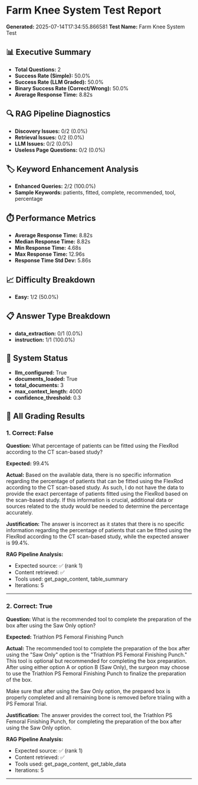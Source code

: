 # Farm Knee System Test Report

**Generated:** 2025-07-14T17:34:55.866581
**Test Name:** Farm Knee System Test

## 📊 Executive Summary

- **Total Questions:** 2
- **Success Rate (Simple):** 50.0%
- **Success Rate (LLM Graded):** 50.0%
- **Binary Success Rate (Correct/Wrong):** 50.0%
- **Average Response Time:** 8.82s

## 🔍 RAG Pipeline Diagnostics

- **Discovery Issues:** 0/2 (0.0%)
- **Retrieval Issues:** 0/2 (0.0%)
- **LLM Issues:** 0/2 (0.0%)
- **Useless Page Questions:** 0/2 (0.0%)

## 🏷️ Keyword Enhancement Analysis

- **Enhanced Queries:** 2/2 (100.0%)
- **Sample Keywords:** patients, fitted, complete, recommended, tool, percentage

## ⏱️ Performance Metrics

- **Average Response Time:** 8.82s
- **Median Response Time:** 8.82s
- **Min Response Time:** 4.68s
- **Max Response Time:** 12.96s
- **Response Time Std Dev:** 5.86s

## 📈 Difficulty Breakdown

- **Easy:** 1/2 (50.0%)

## 📋 Answer Type Breakdown

- **data_extraction:** 0/1 (0.0%)
- **instruction:** 1/1 (100.0%)

## 🔧 System Status

- **llm_configured:** True
- **documents_loaded:** True
- **total_documents:** 3
- **max_context_length:** 4000
- **confidence_threshold:** 0.3

## 📝 All Grading Results

### 1. Correct: False 

**Question:** What percentage of patients can be fitted using the FlexRod according to the CT scan-based study?

**Expected:** 99.4%

**Actual:** Based on the available data, there is no specific information regarding the percentage of patients that can be fitted using the FlexRod according to the CT scan-based study. As such, I do not have the data to provide the exact percentage of patients fitted using the FlexRod based on the scan-based study. If this information is crucial, additional data or sources related to the study would be needed to determine the percentage accurately.

**Justification:** The answer is incorrect as it states that there is no specific information regarding the percentage of patients that can be fitted using the FlexRod according to the CT scan-based study, while the expected answer is 99.4%.

**RAG Pipeline Analysis:**
- Expected source: ✅ (rank 1)
- Content retrieved: ✅
- Tools used: get_page_content, table_summary
- Iterations: 5

---

### 2. Correct: True 

**Question:** What is the recommended tool to complete the preparation of the box after using the Saw Only option?

**Expected:** Triathlon PS Femoral Finishing Punch

**Actual:** The recommended tool to complete the preparation of the box after using the "Saw Only" option is the "Triathlon PS Femoral Finishing Punch." This tool is optional but recommended for completing the box preparation. After using either option A or option B (Saw Only), the surgeon may choose to use the Triathlon PS Femoral Finishing Punch to finalize the preparation of the box.

Make sure that after using the Saw Only option, the prepared box is properly completed and all remaining bone is removed before trialing with a PS Femoral Trial.

**Justification:** The answer provides the correct tool, the Triathlon PS Femoral Finishing Punch, for completing the preparation of the box after using the Saw Only option.

**RAG Pipeline Analysis:**
- Expected source: ✅ (rank 1)
- Content retrieved: ✅
- Tools used: get_page_content, get_table_data
- Iterations: 5

---

